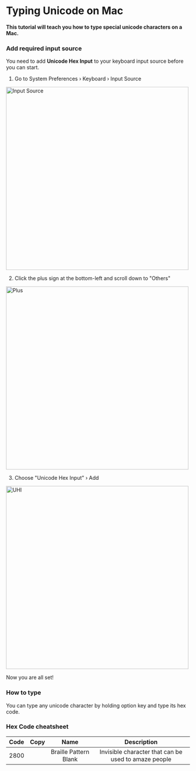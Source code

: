 # Typing Unicode on Mac
**This tutorial will teach you how to type special unicode characters on a Mac.**

### Add required input source
You need to add **Unicode Hex Input** to your keyboard input source before you can start.

1. Go to System Preferences › Keyboard › Input Source
<img src="https://u.cubeupload.com/Johann/217Screenshot20201222at.png" alt="Input Source" width="500" height="500">

2. Click the plus sign at the bottom-left and scroll down to "Others"
<img src="https://u.cubeupload.com/Johann/695Screenshot20201222at.png" alt="Plus" width="500" height="500">

3. Choose "Unicode Hex Input" › Add
<img src="https://u.cubeupload.com/Johann/fe5Screenshot20201222at.png" alt="UHI" width="500" height="500">

Now you are all set!

### How to type
You can type any unicode character by holding option key and type its hex code.

### Hex Code cheatsheet
Code|Copy|Name|Description
:--:|:--:|:--:|:---------:
2800|⠀|Braille Pattern Blank|Invisible character that can be used to amaze people
